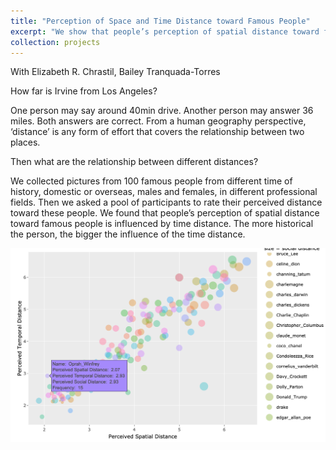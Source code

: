 ```yaml
---
title: "Perception of Space and Time Distance toward Famous People"
excerpt: "We show that people’s perception of spatial distance toward famous people is influenced by time distance. The more historical the person, the bigger the influence of the time distance.. <br/><img src='/images/distance.png'>"
collection: projects
---
```

With Elizabeth R. Chrastil, Bailey Tranquada-Torres

How far is Irvine from Los Angeles?

One person may say around 40min drive. Another person may answer 36 miles. Both answers are correct. From a human geography perspective, ‘distance’ is any form of effort that covers the relationship between two places. 

Then what are the relationship between different distances?

We collected pictures from 100 famous people from different time of history, domestic or overseas, males and females, in different professional fields. Then we asked a pool of participants to rate their perceived distance toward these people. We found that people’s perception of spatial distance toward famous people is influenced by time distance. The more historical the person, the bigger the influence of the time distance.

<img src='/images/distance.png'>

